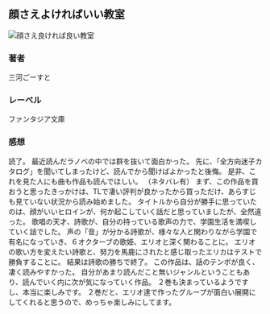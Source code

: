 ## 顔さえよければいい教室
![顔さえ良ければ良い教室](https://cdn.discordapp.com/attachments/1211570779934695494/1217678359472115832/1uH1nNw9XHe73lNBHedUEIeOeusQNN7Sw5hafRI5bY_L3mJSXguLSCMAMZ7eOdNA.png?ex=6604e658&is=65f27158&hm=660089492254117febc130d6ab15bf90dd81159fa6d437c2cfba649da2f74766&)
### 著者
三河ごーすと
### レーベル
ファンタジア文庫
### 感想
読了。
最近読んだラノベの中では群を抜いて面白かった。
先に、「全方向迷子カタログ」を聞いてしまったけど、読んでから聞けばよかったと後悔。
是非、これを見た人にも曲も作品も読んでほしい。
（ネタバレ有）
まず、この作品を買おうと思ったきっかけは、TLで凄い評判が良かったから買っただけ、あらすじも見ていない状況から読み始めました。
タイトルから自分が勝手に思っていたのは、顔がいいヒロインが、何か起こしていく話だと思っていましたが、全然違った。
歌唱の天才、詩歌が、自分の持っている歌声の力で、学園生活を満喫していく話でした。
声の「音」が分かる詩歌が、様々な人と関わりながら学園で有名になっていき、６オクターブの歌姫、エリオと深く関わることに。
エリオの歌い方を変えたい詩歌と、努力を馬鹿にされたと感じ取ったエリカはテストで勝負することに。
結果は詩歌の勝ちで終了。
この作品は、話のテンポが良く、凄く読みやすかった。
自分があまり読んだこと無いジャンルということもあり、読んでいく内に次が気になっていく作品。
２巻も決まっているようですし、本当に楽しみです。
２巻だと、エリオ達で作ったグループが面白い展開にしてくれると思うので、めっちゃ楽しみにしてます。